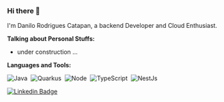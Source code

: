 ### Hi there 👋

I'm Danilo Rodrigues Catapan, a backend Developer and Cloud Enthusiast.

**Talking about Personal Stuffs:**

- under construction ...

**Languages and Tools:**

![Java](https://img.shields.io/badge/-Java-ff2d20?style=flat&logoColor=fff&logo=java)&nbsp;
![Quarkus](https://img.shields.io/badge/-Quarkus-007ACC?style=flat&logoColor=fff&logo=quarkus)&nbsp;
![Node](https://img.shields.io/badge/-Node.js-5B9856?style=flat&logoColor=fff&logo=node.js)&nbsp;
![TypeScript](https://img.shields.io/badge/-TypeScript-007ACC?style=flat&logoColor=fff&logo=typescript)&nbsp;
![NestJs](https://img.shields.io/badge/-Nest.js-ea2845?style=flat&logoColor=fff&logo=nestjs)&nbsp;

[![Linkedin Badge](https://img.shields.io/badge/-LinkedIn-blue?style=flat&logo=Linkedin&logoColor=white&link=https://www.linkedin.com/in/catapandanilo)](https://www.linkedin.com/in/catapandanilo/)
